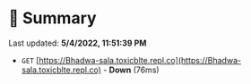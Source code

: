 # 📖 Summary
Last updated: **5/4/2022, 11:51:39 PM**

- `GET` [https://Bhadwa-sala.toxicblte.repl.co](https://Bhadwa-sala.toxicblte.repl.co) - **Down** (76ms)
